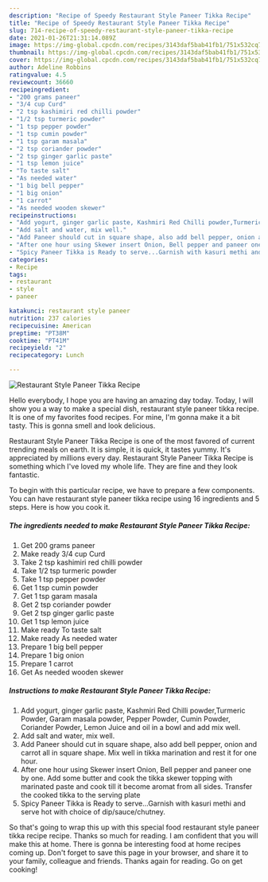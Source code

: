 ```yaml
---
description: "Recipe of Speedy Restaurant Style Paneer Tikka Recipe"
title: "Recipe of Speedy Restaurant Style Paneer Tikka Recipe"
slug: 714-recipe-of-speedy-restaurant-style-paneer-tikka-recipe
date: 2021-01-26T21:31:14.089Z
image: https://img-global.cpcdn.com/recipes/3143daf5bab41fb1/751x532cq70/restaurant-style-paneer-tikka-recipe-recipe-main-photo.jpg
thumbnail: https://img-global.cpcdn.com/recipes/3143daf5bab41fb1/751x532cq70/restaurant-style-paneer-tikka-recipe-recipe-main-photo.jpg
cover: https://img-global.cpcdn.com/recipes/3143daf5bab41fb1/751x532cq70/restaurant-style-paneer-tikka-recipe-recipe-main-photo.jpg
author: Adeline Robbins
ratingvalue: 4.5
reviewcount: 36660
recipeingredient:
- "200 grams paneer"
- "3/4 cup Curd"
- "2 tsp kashimiri red chilli powder"
- "1/2 tsp turmeric powder"
- "1 tsp pepper powder"
- "1 tsp cumin powder"
- "1 tsp garam masala"
- "2 tsp coriander powder"
- "2 tsp ginger garlic paste"
- "1 tsp lemon juice"
- "To taste salt"
- "As needed water"
- "1 big bell pepper"
- "1 big onion"
- "1 carrot"
- "As needed wooden skewer"
recipeinstructions:
- "Add yogurt, ginger garlic paste, Kashmiri Red Chilli powder,Turmeric Powder, Garam masala powder, Pepper Powder, Cumin Powder, Coriander Powder, Lemon Juice and oil in a bowl and add mix well."
- "Add salt and water, mix well."
- "Add Paneer should cut in square shape, also add bell pepper, onion and carrot all in square shape. Mix well in tikka marination and rest it for one hour."
- "After one hour using Skewer insert Onion, Bell pepper and paneer one by one. Add some butter and cook the tikka skewer topping with marinated paste and cook till it become aromat from all sides. Transfer the cooked tikka to the serving plate"
- "Spicy Paneer Tikka is Ready to serve...Garnish with kasuri methi and serve hot with choice of dip/sauce/chutney."
categories:
- Recipe
tags:
- restaurant
- style
- paneer

katakunci: restaurant style paneer 
nutrition: 237 calories
recipecuisine: American
preptime: "PT38M"
cooktime: "PT41M"
recipeyield: "2"
recipecategory: Lunch

---
```



![Restaurant Style Paneer Tikka Recipe](https://img-global.cpcdn.com/recipes/3143daf5bab41fb1/751x532cq70/restaurant-style-paneer-tikka-recipe-recipe-main-photo.jpg)

Hello everybody, I hope you are having an amazing day today. Today, I will show you a way to make a special dish, restaurant style paneer tikka recipe. It is one of my favorites food recipes. For mine, I'm gonna make it a bit tasty. This is gonna smell and look delicious.



Restaurant Style Paneer Tikka Recipe is one of the most favored of current trending meals on earth. It is simple, it is quick, it tastes yummy. It's appreciated by millions every day. Restaurant Style Paneer Tikka Recipe is something which I've loved my whole life. They are fine and they look fantastic.


To begin with this particular recipe, we have to prepare a few components. You can have restaurant style paneer tikka recipe using 16 ingredients and 5 steps. Here is how you cook it.

<!--inarticleads1-->

##### The ingredients needed to make Restaurant Style Paneer Tikka Recipe:

1. Get 200 grams paneer
1. Make ready 3/4 cup Curd
1. Take 2 tsp kashimiri red chilli powder
1. Take 1/2 tsp turmeric powder
1. Take 1 tsp pepper powder
1. Get 1 tsp cumin powder
1. Get 1 tsp garam masala
1. Get 2 tsp coriander powder
1. Get 2 tsp ginger garlic paste
1. Get 1 tsp lemon juice
1. Make ready To taste salt
1. Make ready As needed water
1. Prepare 1 big bell pepper
1. Prepare 1 big onion
1. Prepare 1 carrot
1. Get As needed wooden skewer




<!--inarticleads2-->

##### Instructions to make Restaurant Style Paneer Tikka Recipe:

1. Add yogurt, ginger garlic paste, Kashmiri Red Chilli powder,Turmeric Powder, Garam masala powder, Pepper Powder, Cumin Powder, Coriander Powder, Lemon Juice and oil in a bowl and add mix well.
1. Add salt and water, mix well.
1. Add Paneer should cut in square shape, also add bell pepper, onion and carrot all in square shape. Mix well in tikka marination and rest it for one hour.
1. After one hour using Skewer insert Onion, Bell pepper and paneer one by one. Add some butter and cook the tikka skewer topping with marinated paste and cook till it become aromat from all sides. Transfer the cooked tikka to the serving plate
1. Spicy Paneer Tikka is Ready to serve...Garnish with kasuri methi and serve hot with choice of dip/sauce/chutney.




So that's going to wrap this up with this special food restaurant style paneer tikka recipe recipe. Thanks so much for reading. I am confident that you will make this at home. There is gonna be interesting food at home recipes coming up. Don't forget to save this page in your browser, and share it to your family, colleague and friends. Thanks again for reading. Go on get cooking!

